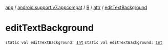 [app](../../../index.md) / [android.support.v7.appcompat](../../index.md) / [R](../index.md) / [attr](index.md) / [editTextBackground](.)

# editTextBackground

`static val editTextBackground: `[`Int`](https://kotlinlang.org/api/latest/jvm/stdlib/kotlin/-int/index.html)
`static val editTextBackground: `[`Int`](https://kotlinlang.org/api/latest/jvm/stdlib/kotlin/-int/index.html)